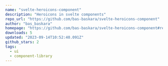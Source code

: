 ```yaml
---
name: "svelte-heroicons-component"
description: "Heroicons in svelte components"
repo_url: "https://github.com/bas-baskara/svelte-heroicons-component"
author: "bas_baskara"
homepage: "https://github.com/bas-baskara/svelte-heroicons-component#readme"
downloads: 5
updated: "2023-09-14T10:52:40.091Z"
github_stars: 2
tags: 
  - ui
  - component-library
---
```


